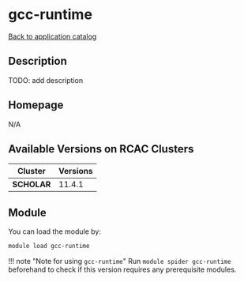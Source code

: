 # gcc-runtime

[Back to application catalog](../app_catalog.md)

## Description

TODO: add description

## Homepage

N/A

## Available Versions on RCAC Clusters

|Cluster|Versions|
|---|---|
**SCHOLAR**|11.4.1

## Module

You can load the module by:

```bash
module load gcc-runtime
```

!!! note "Note for using `gcc-runtime`"
    Run `module spider gcc-runtime` beforehand to check if this version requires any prerequisite modules.
